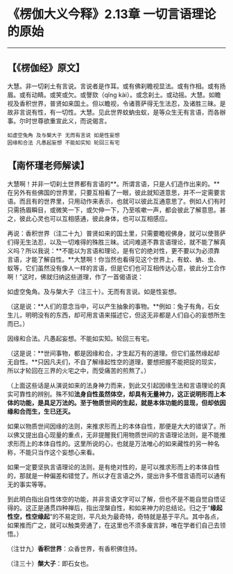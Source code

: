 # 《楞伽大义今释》2.13章 一切言语理论的原始

------

## 【《楞伽经》原文】

大慧。非一切刹土有言说。言说者是作耳。或有佛刹瞻视显法。或有作相。或有扬眉。或有动睛。或笑或欠。或謦欬（qǐng kài）。或念刹土。或动摇。大慧。如瞻视及香积世界，普贤如来国土。但以瞻视，令诸菩萨得无生法忍，及诸胜三昧。是故非言说有性，有一切性。大慧。见此世界蚊蚋虫蚁，是等众生无有言语，而各辦事。尔时世尊欲重宣此义，而说偈言。

```
如虚空兔角 及与槃大子 无而有言说 如是性妄想
因缘和合法 凡愚起妄想 不能如实知 轮回三有宅
```

## 【南怀瑾老师解读】

大慧啊！并非一切刹土世界都有言语的**。所谓言语，只是人们造作出来的。**在另外有些佛国的世界里，只要互相看了一眼，彼此就知道意思，并不一定需要言语。而且有的世界里，只用动作来表示，也就可以彼此互通意思了。例如人们有时只需扬眉瞬目，或微笑一下，或欠伸一下，乃至咳嗽一声，都会彼此了解意思。甚之，彼此心灵也可以互相感通，彼此身体，也可以互相感应。

再说：香积世界（注二十九）普贤如来的国土里，只需要瞻视佛身，就可以使菩萨们得无生法忍，以及一切难得的殊胜三昧。试问难道不靠言语理论，就不能了解真义吗？所以我说：**不能以为言语和理论，是有它的绝对性，更不要以为必须靠言语，才能了解自性。**大慧啊！你当然也看得见这个世界上，有蚊、蚋、虫、蚁等，它们虽然没有像人一样的言语，但是它们也可互相传达心意，彼此分工合作啊！”这时，佛就归纳这些道理，作了一首偈语说：

如虚空兔角。及与槃大子（注三十）。无而有言说。如是性妄想。

（这是说：**人们的意念当中，可以产生抽象的事物。**例如：兔子有角，石女生儿，明明没有的东西，却可用言语来描述它，但这无非都是人们自心的妄想所生而已。）

因缘和合法。凡愚起妄想。不能如实知。轮回三有宅。

（这是说：**世间事物，都是因缘和合，才生起万有的道理。但它们虽然缘起却无自性。**只因凡夫们，不自了解缘起性空的道理，要想把握不能把捉的现实，所以才轮回在三界的火宅之中，而受痛苦的煎熬了。）

（上面这些话是从演说如来的法身神力而来，到此又引起因缘生法和言语理论的真实可靠性的辨别。殊不知**法身自性虽然体空，却具有无量神力，这正说明形而上本体的功能，是具足万法的。至于物质世间的生起，就是本体功能的显现，但却依因缘和合而生，生已还灭。**

如果以物质世间因缘的法则，来推求形而上的本体自性，那便是大大的错误了。所以佛又提出自心现量的重点，无非提醒我们用物质世间的言语理论法则，是不能推求形而上的本体自性的。这里所说的心，也就是万法唯心的如来藏性的另一种名称，不能只当作这个妄想心来看。

如果一定要坚执言语理论的法则，是有绝对性的，是可以推求形而上的本体自性的，那就是一种偏差和错觉了。所以才在言语之外，提出许多不借言语而可以通有无的事实等等。

到此明白指出自性体空的功能，并非言语文字可以了解，但也不是不能自觉自悟证得的。这正是通贯四种禅后，指出涅槃自性，和如来神力的总结论。归之于“**缘起性空，性空缘起**”的不易定则，平凡处为最奇特，奇特就是基于平凡。其中各点，如果推而广之，就可以触类旁通了，在这里也不须多废言辞，唯在学者们自己去领悟。）

（注廿九）**香积世界**：众香世界，有香积佛住持。

（注三十）**槃大子**：即石女也。

